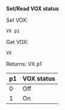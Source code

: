 __Set/Read VOX status__

Set VOX:

	VX p1

Get VOX:

	VX

Returns: VX p1

| p1  | VOX status|
| --- | --- |
| 0 | Off |
| 1 | On  |
